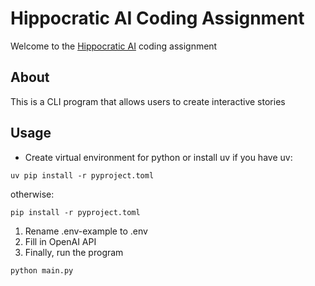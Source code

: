 # Hippocratic AI Coding Assignment
Welcome to the [Hippocratic AI](https://www.hippocraticai.com) coding assignment

## About
This is a CLI program that allows users to create interactive
stories

## Usage
- Create virtual environment for python or install uv
if you have uv:
```shell
uv pip install -r pyproject.toml
```
otherwise:
```shell
pip install -r pyproject.toml
```

1. Rename .env-example to .env
2. Fill in OpenAI API
3. Finally, run the program
```shell
python main.py
```
